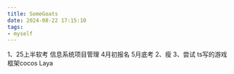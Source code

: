 ```yaml
---
title: SomeGoats
date: 2024-08-22 17:15:10
tags:
- myself
---
```

1、25上半软考 信息系统项目管理 4月初报名 5月底考
2、瘦
3、尝试 ts写的游戏框架cocos Laya 